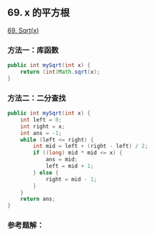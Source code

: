 ## 69. x 的平方根

[69. Sqrt(x)](https://leetcode-cn.com/problems/sqrtx/)

### 方法一：库函数

```java
public int mySqrt(int x) {
    return (int)Math.sqrt(x);
}
```

### 方法二：二分查找

```java
public int mySqrt(int x) {
    int left = 0;
    int right = x;
    int ans = -1;
    while (left <= right) {
        int mid = left + (right - left) / 2;
        if ((long) mid * mid <= x) {
            ans = mid;
            left = mid + 1;
        } else {
            right = mid - 1;
        }
    }
    return ans;
}
```

### 参考题解：